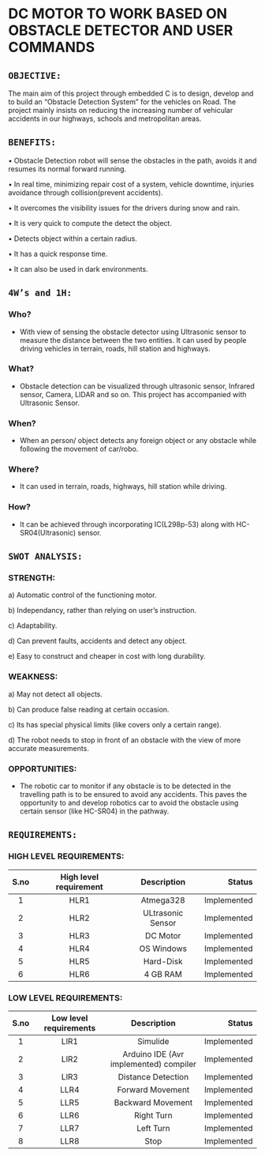 # **DC MOTOR TO WORK BASED ON OBSTACLE DETECTOR AND USER COMMANDS**
## **`OBJECTIVE:`**
	
   The main aim of this project through embedded C is to design, develop and to build an “Obstacle Detection System” for the vehicles on Road. The project mainly insists on reducing the increasing number of vehicular accidents in our highways, schools and metropolitan areas.

## **`BENEFITS:`**
•	Obstacle Detection robot will sense the obstacles in the path, avoids it and resumes its normal forward running.

•	In real time, minimizing repair cost of a system, vehicle downtime, injuries avoidance through collision(prevent accidents).

•	It overcomes the visibility issues for the drivers during snow and rain.

•	It is very quick to compute the detect the object.

•	Detects object within a certain radius.

•	It has a quick response time.

•	It can also be used in dark environments.


## **`4W’s and 1H:`**

### Who?
- With view of sensing the obstacle detector using Ultrasonic sensor to measure the distance between the two entities. It can used by people driving vehicles in terrain, roads, hill station and highways.

### What?

- Obstacle detection can be visualized through ultrasonic sensor, Infrared sensor, Camera, LIDAR and so on. This project has accompanied with Ultrasonic Sensor.

### When?

- When an person/ object detects any foreign object or any obstacle while following the movement of car/robo.

### Where?

- It can  used in terrain, roads, highways, hill station while driving. 

### How?

- It can be achieved through incorporating IC(L298p-53) along with HC-SR04(Ultrasonic) sensor.

## **`SWOT ANALYSIS:`**

### STRENGTH:

a)	Automatic control of the functioning motor.

b)	Independancy, rather than relying on user’s instruction.

c)	Adaptability.

d)	Can prevent faults, accidents and detect any object.

e)	Easy to construct and cheaper in cost with long durability.
	
### WEAKNESS:

a)	May not detect all objects.

b)	Can produce false reading at certain occasion.

c)	Its has special physical limits (like covers only a certain range).

d)	The robot needs to stop in front of an obstacle with the view of more accurate measurements.

### OPPORTUNITIES:

- The robotic car to monitor if any obstacle is to be detected in the travelling path is to be ensured to avoid any accidents. This paves the opportunity to and develop robotics car to avoid the obstacle using certain sensor (like HC-SR04) in the pathway.

## **`REQUIREMENTS:`**

### HIGH LEVEL REQUIREMENTS:

| S.no | High level requirement | Description | Status |
| :---:| :---: | :---: | ---: |
| 1 | HLR1 |  Atmega328 | Implemented |
| 2 | HLR2 | ULtrasonic Sensor | Implemented |
| 3 | HLR3 | DC Motor | Implemented |
| 4 | HLR4 | OS Windows | Implemented |
| 5 | HLR5 | Hard-Disk | Implemented |
| 6 | HLR6 | 4 GB RAM | Implemented |

### LOW LEVEL REQUIREMENTS:

| S.no | Low level requirements | Description | Status |
| :---: | :---: | :---: | ---: |
| 1 | LlR1 | Simulide | Implemented | 
| 2 | LlR2 | Arduino IDE (Avr implemented) compiler | Implemented |
| 3 | LlR3 | Distance Detection | Implemented |
| 4 | LLR4 | Forward Movement | Implemented |
| 5 | LLR5 | Backward Movement | Implemented |
| 6 | LLR6 | Right Turn | Implemented |
| 7 | LLR7 | Left Turn | Implemented |
| 8 | LLR8 | Stop | Implemented |


